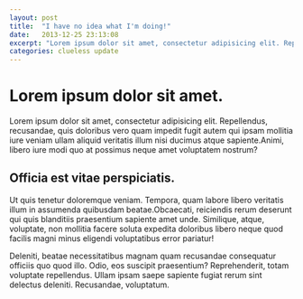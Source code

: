 ```yaml
---
layout: post
title:  "I have no idea what I'm doing!"
date:   2013-12-25 23:13:08
excerpt: "Lorem ipsum dolor sit amet, consectetur adipisicing elit. Repellendus, recusandae, quis doloribus vero quam impedit fugit autem qui ipsam mollitia iure veniam ullam aliquid veritatis illum nisi ducimus atque sapiente."
categories: clueless update
---
```


Lorem ipsum dolor sit amet.
===========================

Lorem ipsum dolor sit amet, consectetur adipisicing elit. Repellendus, recusandae, quis doloribus vero quam impedit fugit autem qui ipsam mollitia iure veniam ullam aliquid veritatis illum nisi ducimus atque sapiente.Animi, libero iure modi quo at possimus neque amet voluptatem nostrum?

Officia est vitae perspiciatis.
-------------------------------

Ut quis tenetur doloremque veniam. Tempora, quam labore libero veritatis illum in assumenda quibusdam beatae.Obcaecati, reiciendis rerum deserunt qui quis blanditiis praesentium sapiente amet unde. Similique, atque, voluptate, non mollitia facere soluta expedita doloribus libero neque quod facilis magni minus eligendi voluptatibus error pariatur!

Deleniti, beatae necessitatibus magnam quam recusandae consequatur officiis quo quod illo. Odio, eos suscipit praesentium? Reprehenderit, totam voluptate repellendus. Ullam ipsam saepe sapiente fugiat rerum sint delectus deleniti. Recusandae, voluptatum.